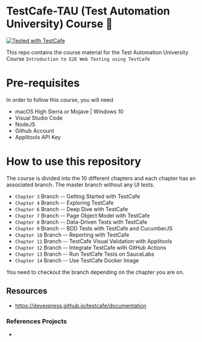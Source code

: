 # TestCafe-TAU (Test Automation University) Course :rocket:
[![Tested with TestCafe](https://img.shields.io/badge/tested%20with-TestCafe-2fa4cf.svg)](https://github.com/DevExpress/testcafe)


This repo contains the course material for the Test Automation University Course `Introduction to E2E Web Testing using TestCafe` 


# Pre-requisites

In order to follow this course, you will need 
 * macOS High Sierra or Mojave | Windows 10 
 * Visual Studio Code
 * NodeJS
 * Github Account
 * Applitools API Key
 
 
# How to use this repository 

The course is divided into the 10 different chapters and each chapter has an associated branch. The master branch without any UI tests. 

* `Chapter 3` Branch --  Getting Started with TestCafe
* `Chapter 4` Branch --  Exploring TestCafe
* `Chapter 6` Branch --  Deep Dive with TestCafe
* `Chapter 7` Branch --  Page Object Model with TestCafe
* `Chapter 8` Branch --  Data-Driven Tests with TestCafe
* `Chapter 9` Branch --  BDD Tests with TestCafe and CucumberJS
* `Chapter 10` Branch -- Reporting with TestCafe
* `Chapter 11` Branch -- TestCafe Visual Validation with Applitools
* `Chapter 12` Branch -- Integrate TestCafe with GitHub Actions
* `Chapter 13` Branch -- Run TestCafe Tests on SauceLabs
* `Chapter 14` Branch -- Use TestCafe Docker Image

You need to checkout the branch depending on the chapter you are on.

## Resources
- https://devexpress.github.io/testcafe/documentation

### References Projects
 - 
 
 
